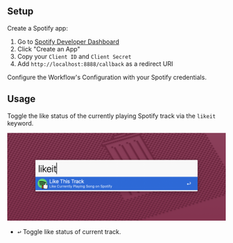 ## Setup

Create a Spotify app:

1. Go to [Spotify Developer Dashboard](https://developer.spotify.com/dashboard)
2. Click "Create an App"
3. Copy your `Client ID` and `Client Secret`
4. Add `http://localhost:8888/callback` as a redirect URI

Configure the Workflow's Configuration with your Spotify credentials.

## Usage

Toggle the like status of the currently playing Spotify track via the `likeit` keyword.

![Like this track workflow](images/likeit.png)

* <kbd>↩</kbd> Toggle like status of current track.

